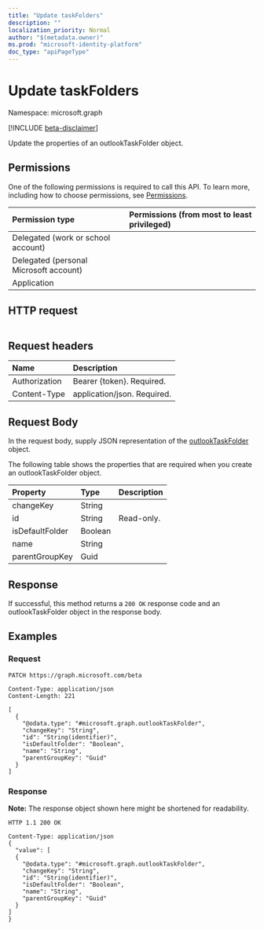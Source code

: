 ```yaml
---
title: "Update taskFolders"
description: ""
localization_priority: Normal
author: "$(metadata.owner)"
ms.prod: "microsoft-identity-platform"
doc_type: "apiPageType"
---
```


# Update taskFolders

Namespace: microsoft.graph

[!INCLUDE [beta-disclaimer](../../includes/beta-disclaimer.md)]

Update the properties of an outlookTaskFolder object.

## Permissions

One of the following permissions is required to call this API. To learn more, including how to choose permissions, see [Permissions](/graph/permissions-reference).

| Permission type                        | Permissions (from most to least privileged) |
| :------------------------------------- | :------------------------------------------ |
| Delegated (work or school account)     |                                             |
| Delegated (personal Microsoft account) |                                             |
| Application                            |                                             |

## HTTP request

<!-- {
  "blockType": "ignored"
}
-->

```http

```

## Request headers

| Name          | Description                 |
| :------------ | :-------------------------- |
| Authorization | Bearer {token}. Required.   |
| Content-Type  | application/json. Required. |

## Request Body

In the request body, supply JSON representation of the [outlookTaskFolder](../resources/-outlooktaskfolder.md) object.

<!-- Actions and Functions -->

<!-- CRUD Methods -->

The following table shows the properties that are required when you create an outlookTaskFolder object.

| Property        | Type    | Description |
| :-------------- | :------ | :---------- |
| changeKey       | String  |             |
| id              | String  | Read-only.  |
| isDefaultFolder | Boolean |             |
| name            | String  |             |
| parentGroupKey  | Guid    |             |

## Response

If successful, this method returns a `200 OK` response code and an outlookTaskFolder object in the response body.

## Examples

### Request

<!-- {
  "blockType": "request",
  "name": "update_taskfolders"
}
-->

```http
PATCH https://graph.microsoft.com/beta

Content-Type: application/json
Content-Length: 221

[
  {
    "@odata.type": "#microsoft.graph.outlookTaskFolder",
    "changeKey": "String",
    "id": "String(identifier)",
    "isDefaultFolder": "Boolean",
    "name": "String",
    "parentGroupKey": "Guid"
  }
]

```

### Response

**Note:** The response object shown here might be shortened for readability.

<!-- {
  "blockType": "response",
  "truncated": true,
  "@odata.type": "$(this.ReturnTypeFullName)"
}
-->

```http
HTTP 1.1 200 OK

Content-Type: application/json
{
  "value": [
  {
    "@odata.type": "#microsoft.graph.outlookTaskFolder",
    "changeKey": "String",
    "id": "String(identifier)",
    "isDefaultFolder": "Boolean",
    "name": "String",
    "parentGroupKey": "Guid"
  }
]
}

```
